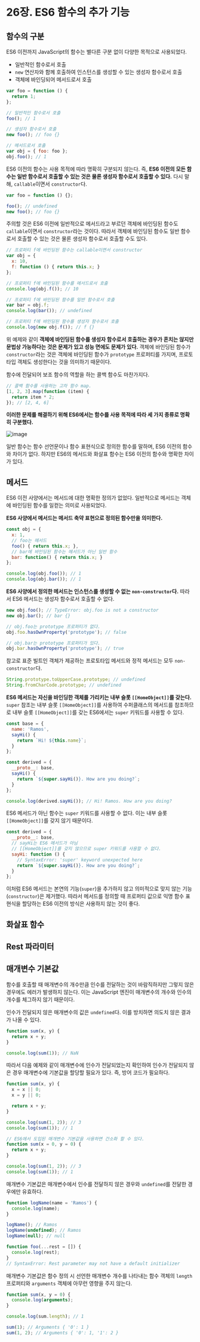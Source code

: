 # 26장. ES6 함수의 추가 기능
## 함수의 구분
ES6 이전까지 JavaScript의 함수는 별다른 구분 없이 다양한 목적으로 사용되었다.

- 일반적인 함수로서 호출
- `new` 연산자와 함께 호출하여 인스턴스를 생성할 수 있는 생성자 함수로서 호출
- 객체에 바인딩되어 메서드로서 호출

```javascript
var foo = function () {
  return 1;
};

// 일반적인 함수로서 호출
foo(); // 1

// 생성자 함수로서 호출
new foo(); // foo {}

// 메서드로서 호출
var obj = { foo: foo };
obj.foo(); // 1
```

ES6 이전의 함수는 사용 목적에 따라 명확히 구분되지 않는다. 즉, **ES6 이전의 모든 함수는 일반 함수로서 호출할 수 있는 것은 물론 생성자 함수로서 호출할 수 있다.** 다시 말해, `callable`이면서 `constructor`다.

```javascript
var foo = function () {};

foo(); // undefined
new foo(); // foo {}
```

주의할 것은 ES6 이전에 일반적으로 메서드라고 부르던 객체에 바인딩된 함수도 `callable`이면서 `constructor`라는 것이다. 따라서 객체에 바인딩된 함수도 일반 함수로서 호출할 수 있는 것은 물론 생성자 함수로서 호출할 수도 있다.

```javascript
// 프로퍼티 f에 바인딩된 함수는 callable이면서 constructor
var obj = {
  x: 10,
  f: function () { return this.x; }
};

// 프로퍼티 f에 바인딩된 함수를 메서드로서 호출
console.log(obj.f()); // 10

// 프로퍼티 f에 바인딩된 함수를 일반 함수로서 호출
var bar = obj.f;
console.log(bar()); // undefined

// 프로퍼티 f에 바인딩된 함수를 생성자 함수로서 호출
console.log(new obj.f()); // f {}
```

위 예제와 같이 **객체에 바인딩된 함수를 생성자 함수로서 호출하는 경우가 흔치는 않지만 문법상 가능하다는 것은 문제가 있고 성능 면에도 문제가 있다.** 객체에 바인딩된 함수가 `constructor`라는 것은 객체에 바인딩된 함수가 `prototype` 프로퍼티를 가지며, 프로토타입 객체도 생성한다는 것을 의미하기 때문이다.

함수에 전달되어 보조 함수의 역할을 하는 콜백 함수도 마찬가지다.

```javascript
// 콜백 함수를 사용하는 고차 함수 map.
[1, 2, 3].map(function (item) {
  return item * 2;
}); // [2, 4, 6]
```

**이러한 문제를 해결하기 위해 ES6에서는 함수를 사용 목적에 따라 세 가지 종류로 명확히 구분했다.**

![image](https://github.com/alanhakhyeonsong/LetsReadBooks/assets/60968342/344d20af-c7be-4fa5-a78f-d976e7853fbd)

일반 함수는 함수 선언문이나 함수 표현식으로 정의한 함수를 말하며, ES6 이전의 함수와 차이가 없다. 하지만 ES6의 메서드와 화살표 함수는 ES6 이전의 함수와 명확한 차이가 있다.

## 메서드
ES6 이전 사양에서는 메서드에 대한 명확한 정의가 없었다. 일반적으로 메서드는 객체에 바인딩된 함수를 일컫는 의미로 사용되었다.

**ES6 사양에서 메서드는 메서드 축약 표현으로 정의된 함수만을 의미한다.**

```javascript
const obj = {
  x: 1,
  // foo는 메서드
  foo() { return this.x; },
  // bar에 바인딩된 함수는 메서드가 아닌 일반 함수
  bar: function() { return this.x; }
};

console.log(obj.foo()); // 1
console.log(obj.bar()); // 1
```

**ES6 사양에서 정의한 메서드는 인스턴스를 생성할 수 없는 `non-constructor`다.** 따라서 ES6 메서드는 생성자 함수로서 호출할 수 없다.

```javascript
new obj.foo(); // TypeError: obj.foo is not a constructor
new obj.bar(); // bar {}

// obj.foo는 prototype 프로퍼티가 없다.
obj.foo.hasOwnProperty('prototype'); // false

// obj.bar는 prototype 프로퍼티가 있다.
obj.bar.hasOwnProperty('prototype'); // true
```

참고로 표준 빌트인 객체가 제공하는 프로토타입 메서드와 정적 메서드는 모두 `non-constructor`다.

```javascript
String.prototype.toUpperCase.prototype; // undefined
String.fromCharCode.prototype; // undefined
```

**ES6 메서드는 자신을 바인딩한 객체를 가리키는 내부 슬롯 `[[HomeObject]]`를 갖는다.** `super` 참조는 내부 슬롯 `[[HomeObject]]`를 사용하여 수퍼클래스의 메서드를 참조하므로 내부 슬롯 `[[HomeObject]]`를 갖는 ES6에서는 `super` 키워드를 사용할 수 있다.

```javascript
const base = {
  name: 'Ramos',
  sayHi() {
    return `Hi! ${this.name}`;
  }
};

const derived = {
  __proto__: base,
  sayHi() {
    return `${super.sayHi()}. How are you doing?`;
  }
};

console.log(derived.sayHi()); // Hi! Ramos. How are you doing?
```

ES6 메서드가 아닌 함수는 `super` 키워드를 사용할 수 없다. 이는 내부 슬롯 `[[HomeObject]]`를 갖지 않기 때문이다.

```javascript
const derived = {
  __proto__: base,
  // sayHi는 ES6 메서드가 아님
  // [[HomeObject]]를 갖지 않으므로 super 키워드를 사용할 수 없다.
  sayHi: function () {
    // SyntaxError: 'super' keyword unexpected here
    return `${super.sayHi()}. How are you doing?`;
  }
};
```

이처럼 ES6 메서드는 본연의 기능(`super`)을 추가하지 않고 의미적으로 맞지 않는 기능(`constructor`)은 제거했다. 따라서 메서드를 정의할 때 프로퍼티 값으로 익명 함수 표현식을 할당하는 ES6 이전의 방식은 사용하지 않는 것이 좋다.

## 화살표 함수


## Rest 파라미터
## 매개변수 기본값
함수를 호출할 때 매개변수의 개수만큼 인수를 전달하는 것이 바람직하지만 그렇지 않은 경우에도 에러가 발생하지 않는다. 이는 JavaScript 엔진이 매개변수의 개수와 인수의 개수를 체그하지 않기 때문이다.

인수가 전달되지 않은 매개변수의 값은 `undefined`다. 이를 방치하면 의도치 않은 결과가 나올 수 있다.

```javascript
function sum(x, y) {
  return x + y;
}

console.log(sum(1)); // NaN
```

따라서 다음 예제와 같이 매개변수에 인수가 전달되었는지 확인하여 인수가 전달되지 않은 경우 매개변수에 기본값을 할당할 필요가 있다. 즉, 방어 코드가 필요하다.

```javascript
function sum(x, y) {
  x = x || 0;
  x = y || 0;

  return x + y;
}

console.log(sum(1, 2)); // 3
console.log(sum(1)); // 1

// ES6에서 도입된 매개변수 기본값을 사용하면 간소화 할 수 있다.
function sum(x = 0, y = 0) {
  return x + y;
}

console.log(sum(1, 2)); // 3
console.log(sum(1)); // 1
```

매개변수 기본값은 매개변수에서 인수를 전달하지 않은 경우와 `undefined`를 전달한 경우에만 유효하다.

```javascript
function logName(name = 'Ramos') {
  console.log(name);
}

logName(); // Ramos
logName(undefined); // Ramos
logName(null); // null
```

```javascript
function foo(...rest = []) {
  console.log(rest);
}
// SyntaxError: Rest parameter may not have a default initializer
```

매개변수 기본값은 함수 정의 시 선언한 매개변수 개수를 나타내는 함수 객체의 `length` 프로퍼티와 `arguments` 객체에 아무런 영향을 주지 않는다.

```javascript
function sum(x, y = 0) {
  console.log(arguments);
}

console.log(sum.length); // 1

sum(1); // Arguments { '0': 1 }
sum(1, 2); // Arguments { '0': 1, '1': 2 }
```
